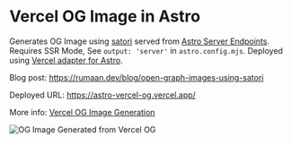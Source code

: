 # Vercel OG Image in Astro
Generates OG Image using [satori](https://github.com/vercel/satori) served from [Astro Server Endpoints](https://docs.astro.build/en/core-concepts/endpoints/#server-endpoints-api-routes). 
Requires SSR Mode, See `output: 'server'` in `astro.config.mjs`. Deployed using [Vercel adapter for Astro](https://docs.astro.build/en/guides/integrations-guide/vercel/).

Blog post: https://rumaan.dev/blog/open-graph-images-using-satori

Deployed URL: https://astro-vercel-og.vercel.app/

More info: [Vercel OG Image Generation](https://vercel.com/docs/concepts/functions/edge-functions/og-image-generation)

![OG Image Generated from Vercel OG](https://astro-vercel-og.vercel.app/index.og)
